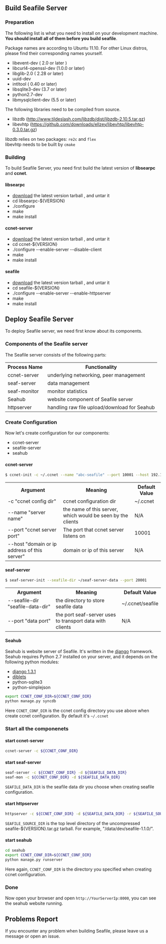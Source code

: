 ## Build Seafile Server ##

### Preparation ###

The following list is what you need to install on your development machine. __You should install all of them before you build seafile__.

Package names are according to Ubuntu 11.10. For other Linux distros, please find their corresponding names yourself.

* libevent-dev ( 2.0 or later )
* libcurl4-openssl-dev  (1.0.0 or later)
* libglib-2.0 ( 2.28 or later)
* uuid-dev
* intltool ( 0.40 or later)
* libsqlite3-dev (3.7 or later)
* python2.7-dev 
* libmysqlclient-dev (5.5 or later)

The following libraries need to be compiled from source.

* libzdb (http://www.tildeslash.com/libzdb/dist/libzdb-2.10.5.tar.gz)
* libevhtp (https://github.com/downloads/ellzey/libevhtp/libevhtp-0.3.0.tar.gz)

libzdb relies on two packages: `re2c` and `flex`  
libevhtp needs to be built by `cmake`

### Building ###

To build Seafile Server, you need first build the latest version of **libsearpc** and **ccnet**.

#### libsearpc ####

* [download](https://www.github.com/haiwen/libsearpc/downloads) the latest version tarball , and untar it
* cd libsearpc-${VERSION}
* ./configure
* make
* make install

#### ccnet-server ####

* [download](https://www.github.com/haiwen/ccnet/downloads) the latest version tarball , and untar it
* cd ccnet-${VERSION}
* ./configure --enable-server --disable-client
* make
* make install

#### seafile ####

* [download](https://www.github.com/haiwen/seafile/downloads) the latest version tarball , and untar it
* cd seafile-${VERSION}
* ./configure --enable-server --enable-httpserver
* make
* make install

## Deploy Seafile Server ##

To deploy Seafile server, we need first know about its components.

### Components of the Seafile server

The Seafile server consists of the following parts:

<table>
  <tr>
    <th>Process Name</th><th>Functionality</th>
  </tr>
  <tr>
    <td>ccnet-server</td><td>underlying networking, peer management</td>
  </tr>
  <tr>
    <td>seaf-server</td><td>data management</td>
  </tr>
  <tr>
    <td>seaf-monitor</td><td>monitor statistics</td>
  </tr>
  <tr>
    <td>Seahub</td><td>website component of Seafile server</td>
  </tr>
  <tr>
    <td>httpserver</td><td>handling raw file upload/download for Seahub</td>
  </tr>
</table>

### Create Configuration ###

Now let's create configuration for our components:

* ccnet-server
* seafile-server
* seahub

#### ccnet-server ####

```sh
$ ccnet-init -c ~/.ccnet --name "abc-seafile" --port 10001 --host 192.168.1.116
```
<table>
  <tr>
    <th>Argument</th>
    <th>Meaning</th>
    <th>Default Value</th>
  </tr>
  <tr>
    <td>-c "ccnet config dir" </td>
    <td>ccnet configuration dir</td>
    <td>~/.ccnet</td>
  </tr>
  <tr>
    <td>--name "server name"</td>
    <td>the name of this server, which would be seen by the clients</td>
    <td>N/A</td>
  </tr>
  <tr>
    <td>--port "ccnet server port"</td>
    <td>The port that ccnet server listens on</td>
    <td>10001</td>
  </tr>
  <tr>
    <td>--host "domain or ip address of this server"</td>
    <td>domain or ip of this server</td>
    <td>N/A</td>
  </tr>
</table>

#### seaf-server ####

```sh
$ seaf-server-init --seafile-dir ~/seaf-server-data --port 20001
```
<table>
  <tr>
    <th>Argument</th>
    <th>Meaning</th>
    <th>Default Value</th>
  </tr>
  <tr>
    <td>--seafile-dir "seafile-data-dir" </td>
    <td>the directory to store seafile data</td>
    <td>~/.ccnet/seafile</td>
  </tr>
  <tr>
    <td>--port "data port"</td>
    <td>the port seaf-server uses to transport data with clients</td>
    <td>N/A</td>
  </tr>
</table>

#### Seahub ####

Seahub is website server of Seafile. It's written in the [django](http://djangoproject.com) framework.
Seahub requires Python 2.7 installed on your server, and it depends on the following python modules:  

* [django 1.3.1](https://www.djangoproject.com/download/1.3.1/tarball/)
* [djblets](https://github.com/djblets/djblets/tarball/release-0.6.14)
* python-sqlite3
* python-simplejson

```sh
export CCNET_CONF_DIR=${CCNET_CONF_DIR}
python manage.py syncdb
```

Here `CCNET_CONF_DIR` is the ccnet config directory you use above when create ccnet configuration. By default it's `~/.ccnet`

### Start all the componenets ###

#### start ccnet-server ####

```sh
ccnet-server -c ${CCNET_CONF_DIR}
```
#### start seaf-server ####

```sh
seaf-server -c ${CCNET_CONF_DIR} -d ${SEAFILE_DATA_DIR}
seaf-mon -c ${CCNET_CONF_DIR} -d ${SEAFILE_DATA_DIR}
```

`SEAFILE_DATA_DIR` is the seafile data dir you choose when creating seafile configuration.

#### start httpserver ####

```sh
httpserver -c ${CCNET_CONF_DIR} -d ${SEAFILE_DATA_DIR} -r ${SEAFILE_SOURCE_DIR}/httpserver/htmls
```

`SEAFILE_SOURCE_DIR` is the top level directory of the uncompressed seafile-${VERSION}.tar.gz tarball. For example, "/data/dev/seafile-1.1.0/".

#### start seahub ####

```sh
cd seahub
export CCNET_CONF_DIR=${CCNET_CONF_DIR}
python manage.py runserver
```

Here again, `CCNET_CONF_DIR` is the directory you specified when creating ccnet configuration.

### Done ###

Now open your browser and open `http://YourServerIp:8000`, you can see the seahub website running.

## Problems Report ##

If you encounter any problem when building Seafile, please leave us a message or open an issue.